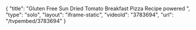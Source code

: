 {
    "title": "Gluten Free Sun Dried Tomato Breakfast Pizza Recipe powered ",
    "type": "solo",
    "layout": "iframe-static",
    "videoId": "3783694",
    "url": "\/tvpembed\/3783694"
}